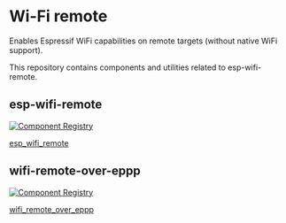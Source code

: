 # Wi-Fi remote

Enables Espressif WiFi capabilities on remote targets (without native WiFi support).

This repository contains components and utilities related to esp-wifi-remote.

## esp-wifi-remote

[![Component Registry](https://components.espressif.com/components/espressif/esp_wifi_remote/badge.svg)](https://components.espressif.com/components/espressif/esp_wifi_remote)

[esp_wifi_remote](https://github.com/espressif/esp-wifi-remote/tree/main/components/esp_wifi_remote/README.md)

## wifi-remote-over-eppp

[![Component Registry](https://components.espressif.com/components/espressif/wifi_remote_over_eppp/badge.svg)](https://components.espressif.com/components/espressif/wifi_remote_over_eppp)

[wifi_remote_over_eppp](https://github.com/espressif/esp-wifi-remote/tree/main/components/wifi_remote_over_eppp/README.md)
